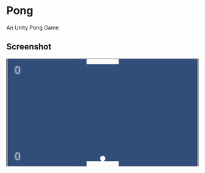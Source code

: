 Pong
=====

An Unity Pong Game

## Screenshot

![](https://github.com/soasme/Pong/raw/master/images/screenshot.png)
